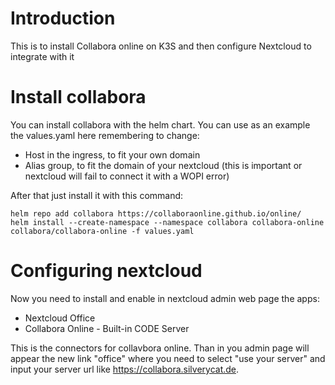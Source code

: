 # Introduction
This is to install Collabora online on K3S and then configure Nextcloud to integrate with it

# Install collabora

You can install collabora with the helm chart. You can use as an example the values.yaml here remembering to change:
* Host in the ingress, to fit your own domain
* Alias group, to fit the domain of your nextcloud (this is important or nextcloud will fail to connect it with a WOPI error)

After that just install it with this command:

```
helm repo add collabora https://collaboraonline.github.io/online/
helm install --create-namespace --namespace collabora collabora-online collabora/collabora-online -f values.yaml
```

# Configuring nextcloud

Now you need to install and enable in nextcloud admin web page the apps:
* Nextcloud Office
* Collabora Online - Built-in CODE Server

This is the connectors for collavbora online. Than in you admin page will appear the new link "office" where you need to select "use your server" and input your server url like https://collabora.silverycat.de.
